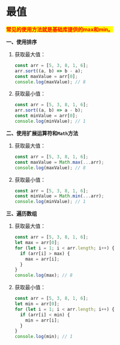 # 最值

<mark style="color:red;">**常见的使用方法就是基础库提供的max和min。**</mark>



**一、使用排序**

1.  获取最大值：

    ```javascript
    const arr = [5, 3, 8, 1, 6];
    arr.sort((a, b) => b - a);
    const maxValue = arr[0];
    console.log(maxValue); // 8
    ```
2.  获取最小值：

    ```javascript
    const arr = [5, 3, 8, 1, 6];
    arr.sort((a, b) => a - b);
    const minValue = arr[0];
    console.log(minValue); // 1
    ```

**二、使用扩展运算符和`Math`方法**

1.  获取最大值：

    ```javascript
    const arr = [5, 3, 8, 1, 6];
    const maxValue = Math.max(...arr);
    console.log(maxValue); // 8
    ```
2.  获取最小值：

    ```javascript
    const arr = [5, 3, 8, 1, 6];
    const minValue = Math.min(...arr);
    console.log(minValue); // 1
    ```

**三、遍历数组**

1.  获取最大值：

    ```javascript
    const arr = [5, 3, 8, 1, 6];
    let max = arr[0];
    for (let i = 1; i < arr.length; i++) {
      if (arr[i] > max) {
        max = arr[i];
      }
    }
    console.log(max); // 8
    ```
2.  获取最小值：

    ```javascript
    const arr = [5, 3, 8, 1, 6];
    let min = arr[0];
    for (let i = 1; i < arr.length; i++) {
      if (arr[i] < min) {
        min = arr[i];
      }
    }
    console.log(min); // 1
    ```

